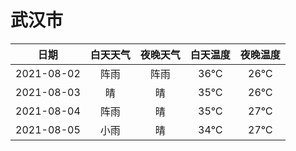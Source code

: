 # 武汉市
|日期|白天天气|夜晚天气|白天温度|夜晚温度|
|:--:|:--:|:--:|:--:|:--:|
|2021-08-02|阵雨|阵雨|36℃|26℃|
|2021-08-03|晴|晴|35℃|26℃|
|2021-08-04|阵雨|晴|35℃|27℃|
|2021-08-05|小雨|晴|34℃|27℃|
